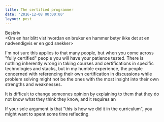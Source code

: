 ```yaml
---
title: The certified programmer
date: '2016-12-08 00:00:00'
layout: post
---
```

Beskriv  
<Om en har blitt vist hvordan en bruker en hammer betyr ikke det at en nødvendigvis er en god snekker>

I'm not sure this applies to that many people<span style="letter-spacing: 0.01em;">, but when you come across "fully certified" people you will have your patience tested. There is nothing inherently wrong in taking courses and certifications in specific technologies and stacks, but in my humble experience, the people concerned with referencing their own certification in discussions while problem solving might not be the ones with the most insight into their own strengths and weaknesses.  

It is difficult to change someones opinion by explaining to them that they do not know what they think they know, and it requires an </span>

If your sole argument is that "this is how we did it in the curriculum", you might want to spent some time reflecting.